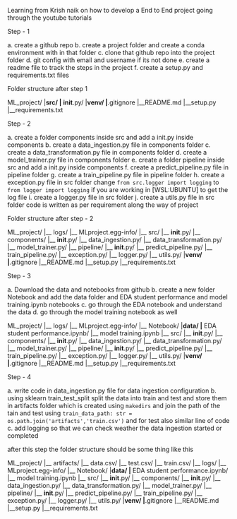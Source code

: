 Learning from Krish naik on how to develop a End to End project going through the youtube tutorials

Step - 1

a. create a github repo
b. create a project folder and create a conda environment with in that folder
c. clone that github repo into the project folder
d. git config with email and username if its not done
e. create a readme file to track the steps in the project
f. create a setup.py and requirements.txt files

Folder structure after step 1

ML_project/
|__src/
  |__ __init__.py/
|__venv/
|__.gitignore
|__README.md
|__setup.py
|__requirements.txt

Step - 2

a. create a folder components inside src and add a init.py inside components
b. create a data_ingestion.py file in components folder
c. create a data_transformation.py file in components folder
d. create a model_trainer.py file in components folder
e. create a folder pipeline inside src and add a init.py inside components
f. create a predict_pipeline.py file in pipeline folder
g. create a train_pipeline.py file in pipeline folder
h. create a exception.py file in src folder
    change `from src.logger import logging` to `from logger import logging` if you are working in [WSL:UBUNTU] to get the log file
i. create a logger.py file in src folder
j. create a utils.py file in src folder code is written as per requirement along the way of project

Folder structure after step - 2

ML_project/
|__ logs/
|__ MLproject.egg-info/
|__ src/
  |__ __init__.py/
  |__ components/
    |__ __init__.py/
    |__ data_ingestion.py/
    |__ data_transformation.py/
    |__ model_trainer.py/
  |__ pipeline/
    |__ __init__.py/
    |__ predict_pipeline.py/
    |__ train_pipeline.py/
  |__ exception.py/
  |__ logger.py/
  |__ utils.py/
|__venv/
|__.gitignore
|__README.md
|__setup.py
|__requirements.txt


Step - 3

a. Download the data and notebooks from github
b. create a new folder Notebook and add the data folder and EDA student performance and model training.ipynb notebooks
c. go through the EDA notebook and understand the data
d. go through the model training notebook as well


ML_project/
|__ logs/
|__ MLproject.egg-info/
|__ Notebook/
  |__data/
  |__ EDA student performance.ipynb/
  |__ model training.ipynb
|__ src/
  |__ __init__.py/
  |__ components/
    |__ __init__.py/
    |__ data_ingestion.py/
    |__ data_transformation.py/
    |__ model_trainer.py/
  |__ pipeline/
    |__ __init__.py/
    |__ predict_pipeline.py/
    |__ train_pipeline.py/
  |__ exception.py/
  |__ logger.py/
  |__ utils.py/
|__venv/
|__.gitignore
|__README.md
|__setup.py
|__requirements.txt

Step - 4

a. write code in data_ingestion.py file for data ingestion configuration
b. using sklearn train_test_split split the data into train and test and store them in artifacts folder which is created using `makedirs` and join the path of the tain and test using `train_data_path: str = os.path.join('artifacts','train.csv')` and for test also similar line of code
c. add logging so that we can check weather the data ingestion started or completed

after this step the folder structure should be some thing like this

ML_project/
|__ artifacts/
  |__ data.csv/
  |__ test.csv/
  |__ train.csv/
|__ logs/
|__ MLproject.egg-info/
|__ Notebook/
  |__data/
  |__ EDA student performance.ipynb/
  |__ model training.ipynb
|__ src/
  |__ __init__.py/
  |__ components/
    |__ __init__.py/
    |__ data_ingestion.py/
    |__ data_transformation.py/
    |__ model_trainer.py/
  |__ pipeline/
    |__ __init__.py/
    |__ predict_pipeline.py/
    |__ train_pipeline.py/
  |__ exception.py/
  |__ logger.py/
  |__ utils.py/
|__venv/
|__.gitignore
|__README.md
|__setup.py
|__requirements.txt